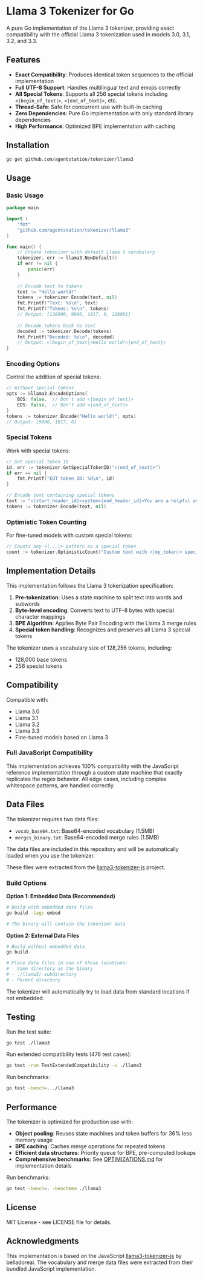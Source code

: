 # Llama 3 Tokenizer for Go

A pure Go implementation of the Llama 3 tokenizer, providing exact compatibility with the official Llama 3 tokenization used in models 3.0, 3.1, 3.2, and 3.3.

## Features

- **Exact Compatibility**: Produces identical token sequences to the official implementation
- **Full UTF-8 Support**: Handles multilingual text and emojis correctly
- **All Special Tokens**: Supports all 256 special tokens including `<|begin_of_text|>`, `<|end_of_text|>`, etc.
- **Thread-Safe**: Safe for concurrent use with built-in caching
- **Zero Dependencies**: Pure Go implementation with only standard library dependencies
- **High Performance**: Optimized BPE implementation with caching

## Installation

```bash
go get github.com/agentstation/tokenizer/llama3
```

## Usage

### Basic Usage

```go
package main

import (
    "fmt"
    "github.com/agentstation/tokenizer/llama3"
)

func main() {
    // Create tokenizer with default Llama 3 vocabulary
    tokenizer, err := llama3.NewDefault()
    if err != nil {
        panic(err)
    }
    
    // Encode text to tokens
    text := "Hello world!"
    tokens := tokenizer.Encode(text, nil)
    fmt.Printf("Text: %s\n", text)
    fmt.Printf("Tokens: %v\n", tokens)
    // Output: [128000, 9906, 1917, 0, 128001]
    
    // Decode tokens back to text
    decoded := tokenizer.Decode(tokens)
    fmt.Printf("Decoded: %s\n", decoded)
    // Output: <|begin_of_text|>Hello world!<|end_of_text|>
}
```

### Encoding Options

Control the addition of special tokens:

```go
// Without special tokens
opts := &llama3.EncodeOptions{
    BOS: false,  // Don't add <|begin_of_text|>
    EOS: false,  // Don't add <|end_of_text|>
}
tokens := tokenizer.Encode("Hello world!", opts)
// Output: [9906, 1917, 0]
```

### Special Tokens

Work with special tokens:

```go
// Get special token ID
id, err := tokenizer.GetSpecialTokenID("<|end_of_text|>")
if err == nil {
    fmt.Printf("EOT token ID: %d\n", id)
}

// Encode text containing special tokens
text := "<|start_header_id|>system<|end_header_id|>You are a helpful assistant."
tokens := tokenizer.Encode(text, nil)
```

### Optimistic Token Counting

For fine-tuned models with custom special tokens:

```go
// Counts any <|...|> pattern as a special token
count := tokenizer.OptimisticCount("Custom text with <|my_token|> special tokens")
```

## Implementation Details

This implementation follows the Llama 3 tokenization specification:

1. **Pre-tokenization**: Uses a state machine to split text into words and subwords
2. **Byte-level encoding**: Converts text to UTF-8 bytes with special character mappings
3. **BPE Algorithm**: Applies Byte Pair Encoding with the Llama 3 merge rules
4. **Special token handling**: Recognizes and preserves all Llama 3 special tokens

The tokenizer uses a vocabulary size of 128,256 tokens, including:
- 128,000 base tokens
- 256 special tokens

## Compatibility

Compatible with:
- Llama 3.0
- Llama 3.1
- Llama 3.2
- Llama 3.3
- Fine-tuned models based on Llama 3

### Full JavaScript Compatibility

This implementation achieves 100% compatibility with the JavaScript reference implementation through a custom state machine that exactly replicates the regex behavior. All edge cases, including complex whitespace patterns, are handled correctly.


## Data Files

The tokenizer requires two data files:
- `vocab_base64.txt`: Base64-encoded vocabulary (1.5MB)
- `merges_binary.txt`: Base64-encoded merge rules (1.5MB)

The data files are included in this repository and will be automatically loaded when you use the tokenizer.

These files were extracted from the [llama3-tokenizer-js](https://github.com/belladoreai/llama3-tokenizer-js) project.

### Build Options

**Option 1: Embedded Data (Recommended)**
```bash
# Build with embedded data files
go build -tags embed

# The binary will contain the tokenizer data
```

**Option 2: External Data Files**
```bash
# Build without embedded data
go build

# Place data files in one of these locations:
# - Same directory as the binary
# - ./llama3/ subdirectory
# - Parent directory
```

The tokenizer will automatically try to load data from standard locations if not embedded.

## Testing

Run the test suite:

```bash
go test ./llama3
```

Run extended compatibility tests (476 test cases):

```bash
go test -run TestExtendedCompatibility -v ./llama3
```

Run benchmarks:

```bash
go test -bench=. ./llama3
```

## Performance

The tokenizer is optimized for production use with:

- **Object pooling**: Reuses state machines and token buffers for 36% less memory usage
- **BPE caching**: Caches merge operations for repeated tokens
- **Efficient data structures**: Priority queue for BPE, pre-computed lookups
- **Comprehensive benchmarks**: See [OPTIMIZATIONS.md](OPTIMIZATIONS.md) for implementation details

Run benchmarks:

```bash
go test -bench=. -benchmem ./llama3
```

## License

MIT License - see LICENSE file for details.

## Acknowledgments

This implementation is based on the JavaScript [llama3-tokenizer-js](https://github.com/belladoreai/llama3-tokenizer-js) by belladoreai. The vocabulary and merge data files were extracted from their bundled JavaScript implementation.